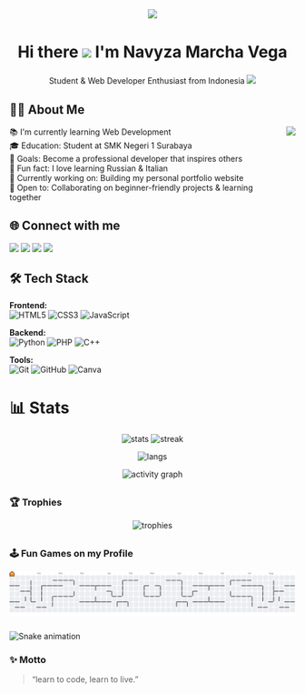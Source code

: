 <div align="center">
  <img height="150" src="https://media.giphy.com/media/M9gbBd9nbDrOTu1Mqx/giphy.gif"  />
</div>

###

<h1 align="center">Hi there  <img src="https://emojis.slackmojis.com/emojis/images/1577305505/7373/hand_wave.gif?1577305505" width="50" /> I'm Navyza Marcha Vega</h1>

###

<p align="center">Student & Web Developer Enthusiast from Indonesia <img src="https://flagcdn.com/w20/id.png" width="30"/> </p>

###

<h2 align="left">👩‍💻 About Me</h2>

<img align="right" height="150" src="https://i.imgflip.com/65efzo.gif"  />

<p align="left">
📚 I'm currently learning Web Development <br>
🎓 Education: Student at SMK Negeri 1 Surabaya <br>
🎯 Goals: Become a professional developer that inspires others <br>
🎲 Fun fact: I love learning Russian & Italian <br>
🚀 Currently working on: Building my personal portfolio website <br>
🤝 Open to: Collaborating on beginner-friendly projects & learning together 
</p>

###

<h2 align="left">🌐 Connect with me</h2>
<p align="left">
<a href="https://www.youtube.com/@nvyzamrchav" target="blank"><img src="https://img.shields.io/badge/YouTube-FF0000?style=for-the-badge&logo=youtube&logoColor=white"/></a>
<a href="https://www.instagram.com/dlovgs_" target="blank"><img src="https://img.shields.io/badge/Instagram-E4405F?style=for-the-badge&logo=instagram&logoColor=white"/></a>
<a href="https://discord.com/users/machatt44" target="blank"><img src="https://img.shields.io/badge/Discord-5865F2?style=for-the-badge&logo=discord&logoColor=white"/></a>
<a href="mailto:machaat440@gmail.com" target="blank"><img src="https://img.shields.io/badge/Email-D14836?style=for-the-badge&logo=gmail&logoColor=white"/></a>
</p>

###

<h2 align="left">🛠 Tech Stack</h2>

**Frontend:**  
![HTML5](https://img.shields.io/badge/html5-%23E34F26.svg?style=for-the-badge&logo=html5&logoColor=white)  ![CSS3](https://img.shields.io/badge/css3-%231572B6.svg?style=for-the-badge&logo=css3&logoColor=white)  ![JavaScript](https://img.shields.io/badge/javascript-%23323330.svg?style=for-the-badge&logo=javascript&logoColor=%23F7DF1E)

**Backend:**  
![Python](https://img.shields.io/badge/python-%2314354C.svg?style=for-the-badge&logo=python&logoColor=white)  ![PHP](https://img.shields.io/badge/php-%23777BB4.svg?style=for-the-badge&logo=php&logoColor=white)  ![C++](https://img.shields.io/badge/c++-%2300599C.svg?style=for-the-badge&logo=c%2B%2B&logoColor=white)

**Tools:**  
![Git](https://img.shields.io/badge/git-%23F05033.svg?style=for-the-badge&logo=git&logoColor=white) ![GitHub](https://img.shields.io/badge/github-%23121011.svg?style=for-the-badge&logo=github&logoColor=white)  ![Canva](https://img.shields.io/badge/Canva-%2300C4CC.svg?style=for-the-badge&logo=Canva&logoColor=white)


###

##                                                                                                  
# 📊 Stats
<p align="center">
  <img src="https://github-readme-stats.vercel.app/api?username=Machattt&show_icons=true&theme=radical" alt="stats" height="165"/>
  <img src="https://github-readme-streak-stats.herokuapp.com/?user=Machattt&theme=radical" alt="streak" height="165"/>
</p>
<p align="center">
  <img src="https://github-readme-stats.vercel.app/api/top-langs/?username=Machattt&layout=compact&theme=radical" alt="langs"/>
</p>
<p align="center">
  <img src="https://github-readme-activity-graph.vercel.app/graph?username=Machattt&theme=dracula" alt="activity graph"/>
</p>

##

### 🏆 Trophies
<p align="center">
  <img src="https://github-profile-trophy.vercel.app/?username=Machattt&theme=radical&no-frame=true&no-bg=true&margin-w=4" alt="trophies"/>
</p>

##

### 🕹️ Fun Games on my Profile
<picture>
  <source media="(prefers-color-scheme: dark)" srcset="https://raw.githubusercontent.com/Machattt/Machattt/output/pacman-contribution-graph-dark.svg">
  <source media="(prefers-color-scheme: light)" srcset="https://raw.githubusercontent.com/Machattt/Machattt/output/pacman-contribution-graph.svg">
  <img alt="pacman contribution graph" src="https://raw.githubusercontent.com/Machattt/Machattt/output/pacman-contribution-graph.svg">
</picture>

###

<img src="https://raw.githubusercontent.com/Machattt/Machattt/output/snake.svg" alt="Snake animation" />

###

### ✨ Motto
> “learn to code, learn to live.”